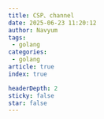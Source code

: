 ```yaml
---
title: CSP、channel
date: 2025-06-23 11:20:12
author: Navyum
tags: 
 - golang
categories: 
 - golang
article: true
index: true

headerDepth: 2
sticky: false
star: false
---
```

